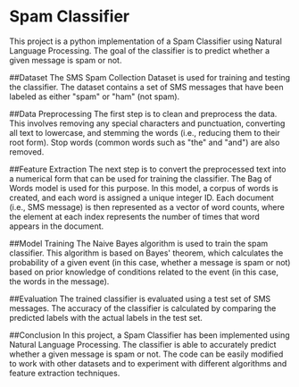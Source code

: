 # Spam Classifier
This project is a python implementation of a Spam Classifier using Natural Language Processing. The goal of the classifier is to predict whether a given message is spam or not.

##Dataset
The SMS Spam Collection Dataset is used for training and testing the classifier. The dataset contains a set of SMS messages that have been labeled as either "spam" or "ham" (not spam).

##Data Preprocessing
The first step is to clean and preprocess the data. This involves removing any special characters and punctuation, converting all text to lowercase, and stemming the words (i.e., reducing them to their root form). Stop words (common words such as "the" and "and") are also removed.

##Feature Extraction
The next step is to convert the preprocessed text into a numerical form that can be used for training the classifier. The Bag of Words model is used for this purpose. In this model, a corpus of words is created, and each word is assigned a unique integer ID. Each document (i.e., SMS message) is then represented as a vector of word counts, where the element at each index represents the number of times that word appears in the document.

##Model Training
The Naive Bayes algorithm is used to train the spam classifier. This algorithm is based on Bayes' theorem, which calculates the probability of a given event (in this case, whether a message is spam or not) based on prior knowledge of conditions related to the event (in this case, the words in the message).

##Evaluation
The trained classifier is evaluated using a test set of SMS messages. The accuracy of the classifier is calculated by comparing the predicted labels with the actual labels in the test set.

##Conclusion
In this project, a Spam Classifier has been implemented using Natural Language Processing. The classifier is able to accurately predict whether a given message is spam or not. The code can be easily modified to work with other datasets and to experiment with different algorithms and feature extraction techniques.
